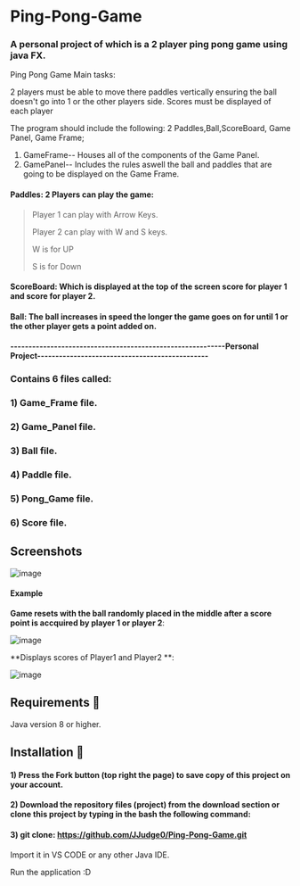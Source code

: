 # Ping-Pong-Game
### A personal project of which is a 2 player ping pong game using java FX. 

Ping Pong Game Main tasks: 

2 players must be able to move there paddles vertically ensuring the ball doesn't go into 1 or the other players side.
Scores must be displayed of each player

 The program should include the following: 2 Paddles,Ball,ScoreBoard, Game Panel, Game Frame;
 1) GameFrame-- Houses all of the components of the Game Panel.
 2) GamePanel-- Includes the rules aswell the ball and paddles that are going to be displayed on the Game Frame.
#### Paddles: 2 Players can play the game: 
> Player 1 can play with Arrow Keys. 
> 
> Player 2 can play with W and S keys.
> 
> W is for UP
> 
> S is for Down
#### ScoreBoard: Which is displayed at the top of the screen score for player 1 and score for player 2.
#### Ball: The ball increases in speed the longer the game goes on for until 1 or the other player gets a point added on.

#### -----------------------------------------------------------Personal Project-----------------------------------------------

### Contains 6 files called:
### 1) Game_Frame file.
### 2) Game_Panel file.
### 3) Ball  file.
### 4) Paddle file.
### 5) Pong_Game file.
### 6) Score file.


## Screenshots

![image](https://user-images.githubusercontent.com/73240114/147764309-bbcc7f87-4ea8-4a8e-89bc-6f08401f91c4.png)


#### Example

**Game resets with the ball randomly placed in the middle after a score point is accquired by player 1 or player 2**: 

![image](https://user-images.githubusercontent.com/73240114/147762740-9c25f1c3-1bdc-4ed5-8983-7a4eb827ec56.png)


**Displays scores of Player1 and Player2 **: 

![image](https://user-images.githubusercontent.com/73240114/147763811-05074b83-bdec-45d9-bf44-d9d98582b8ae.png)


## Requirements 🔧
Java version 8 or higher.

## Installation 🔌
#### 1) Press the Fork button (top right the page) to save copy of this project on your account.

#### 2) Download the repository files (project) from the download section or clone this project by typing in the bash the following command:

#### 3) git clone: https://github.com/JJudge0/Ping-Pong-Game.git
Import it in VS CODE or any other Java IDE.

Run the application :D


